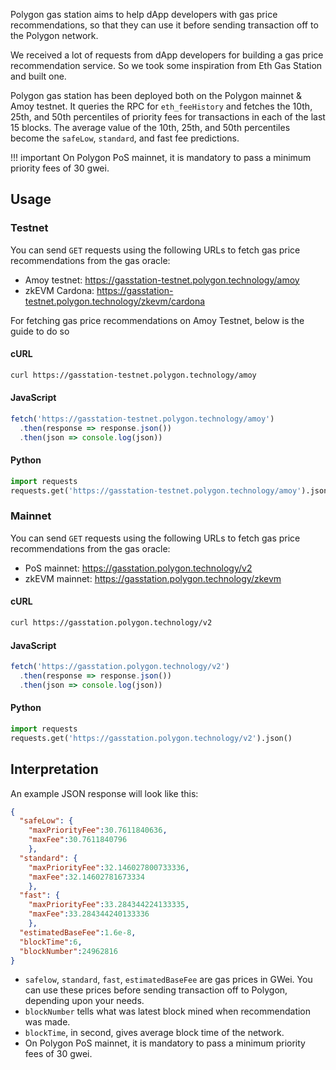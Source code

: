Polygon gas station aims to help dApp developers with gas price recommendations, so that they can use it before sending transaction off to the Polygon network.

We received a lot of requests from dApp developers for building a gas price recommendation service. So we took some inspiration from Eth Gas Station and built one.

Polygon gas station has been deployed both on the Polygon mainnet & Amoy testnet. It queries the RPC for `eth_feeHistory` and fetches the 10th, 25th, and 50th percentiles of priority fees for transactions in each of the last 15 blocks. The average value of the 10th, 25th, and 50th percentiles become the `safeLow`, `standard`, and fast fee predictions.

!!! important
    On Polygon PoS mainnet, it is mandatory to pass a minimum priority fees of 30 gwei.

## Usage

### Testnet

You can send `GET` requests using the following URLs to fetch gas price recommendations from the gas oracle:

- Amoy testnet: https://gasstation-testnet.polygon.technology/amoy
- zkEVM Cardona: https://gasstation-testnet.polygon.technology/zkevm/cardona

For fetching gas price recommendations on Amoy Testnet, below is the guide to do so

#### cURL

```bash
curl https://gasstation-testnet.polygon.technology/amoy
```

#### JavaScript

```javascript
fetch('https://gasstation-testnet.polygon.technology/amoy')
  .then(response => response.json())
  .then(json => console.log(json))
```

#### Python

```python
import requests
requests.get('https://gasstation-testnet.polygon.technology/amoy').json()
```

### Mainnet

You can send `GET` requests using the following URLs to fetch gas price recommendations from the gas oracle:

- PoS mainnet: https://gasstation.polygon.technology/v2
- zkEVM mainnet: https://gasstation.polygon.technology/zkevm

#### cURL

```bash
curl https://gasstation.polygon.technology/v2
```

#### JavaScript

```javascript
fetch('https://gasstation.polygon.technology/v2')
  .then(response => response.json())
  .then(json => console.log(json))
```

#### Python

```python
import requests
requests.get('https://gasstation.polygon.technology/v2').json()
```

</TabItem>
</Tabs>

## Interpretation

An example JSON response will look like this:

```json
{
  "safeLow": {
    "maxPriorityFee":30.7611840636,
    "maxFee":30.7611840796
    },
  "standard": {
    "maxPriorityFee":32.146027800733336,
    "maxFee":32.14602781673334
    },
  "fast": {
    "maxPriorityFee":33.284344224133335,
    "maxFee":33.284344240133336
    },
  "estimatedBaseFee":1.6e-8,
  "blockTime":6,
  "blockNumber":24962816
}
```

- `safelow`, `standard`, `fast`, `estimatedBaseFee` are gas prices in GWei. You can use these prices before sending transaction off to Polygon, depending upon your needs.
- `blockNumber` tells what was latest block mined when recommendation was made.
- `blockTime`, in second, gives average block time of the network.
- On Polygon PoS mainnet, it is mandatory to pass a minimum priority fees of 30 gwei.
